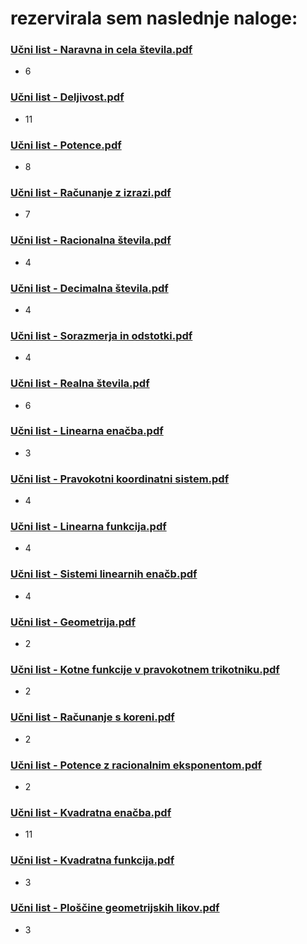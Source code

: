 # rezervirala sem naslednje naloge:

### [Učni list - Naravna in cela števila.pdf](https://www.sc-nm.si/sss/si/file/download/861_0affa8c3752b/Učni%20list%20-%20Naravna%20in%20cela%20števila.pdf)
- 6

### [Učni list - Deljivost.pdf](https://www.sc-nm.si/sss/si/file/download/860_7c1612944279/Učni%20list%20-%20Deljivost.pdf)
- 11

### [Učni list - Potence.pdf](https://www.sc-nm.si/sss/si/file/download/857_88cc06344dc2/Učni%20list%20-%20Potence.pdf)
- 8

### [Učni list - Računanje z izrazi.pdf](https://www.sc-nm.si/sss/si/file/download/851_b391a4d3b88a/Učni%20list%20-%20Računanje%20z%20izrazi.pdf)
- 7

### [Učni list - Racionalna števila.pdf](https://www.sc-nm.si/sss/si/file/download/850_7907fe56caf7/Učni%20list%20-%20Racionalna%20števila.pdf)
- 4

### [Učni list - Decimalna števila.pdf](https://www.sc-nm.si/sss/si/file/download/849_fd9b628c8edd/Učni%20list%20-%20Decimalna%20števila.pdf)
- 4

### [Učni list - Sorazmerja in odstotki.pdf](https://www.sc-nm.si/sss/si/file/download/913_7ff8a8e6774d/Učni%20list%20-%20Sorazmerja%20in%20odstotki.pdf)
- 4

### [Učni list - Realna števila.pdf](https://www.sc-nm.si/sss/si/file/download/842_2a4e1f474025/Učni%20list%20-%20Realna%20števila.pdf)
- 6

### [Učni list - Linearna enačba.pdf](https://www.sc-nm.si/sss/si/file/download/833_30de7545a5ce/Učni%20list%20-%20Linearna%20enačba.pdf)
- 3

### [Učni list - Pravokotni koordinatni sistem.pdf](https://www.sc-nm.si/sss/si/file/download/834_5ffe0b5e352d/Učni%20list%20-%20Pravokotni%20koordinatni%20sistem.pdf)
- 4

### [Učni list - Linearna funkcija.pdf](https://www.sc-nm.si/sss/si/file/download/835_a3b1692363f8/Učni%20list%20-%20Linearna%20funkcija.pdf)
- 4

### [Učni list - Sistemi linearnih enačb.pdf](https://www.sc-nm.si/sss/si/file/download/836_975520bdf6aa/Učni%20list%20-%20Sistemi%20linearnih%20enačb.pdf)
- 4

### [Učni list - Geometrija.pdf](https://www.sc-nm.si/sss/si/file/download/908_fa3f990d1fc9/Učni%20list%20-%20Geometrija.pdf)
- 2

### [Učni list - Kotne funkcije v pravokotnem trikotniku.pdf](https://www.sc-nm.si/sss/si/file/download/824_4f7a2e4ab138/Učni%20list%20-%20Kotne%20funkcije%20v%20pravokotnem%20trikotniku.pdf)
- 2

### [Učni list - Računanje s koreni.pdf](https://www.sc-nm.si/sss/si/file/download/827_d73e71be4845/Učni%20list%20-%20Računanje%20s%20koreni.pdf)
- 2

### [Učni list - Potence z racionalnim eksponentom.pdf](https://www.sc-nm.si/sss/si/file/download/828_6210b4708ab3/Učni%20list%20-%20Potence%20z%20racionalnim%20eksponentom.pdf)
- 2

### [Učni list - Kvadratna enačba.pdf](https://www.sc-nm.si/sss/si/file/download/761_c78a25b65160/Učni%20list%20-%20Kvadratna%20enačba.pdf)
- 11

### [Učni list - Kvadratna funkcija.pdf](https://www.sc-nm.si/sss/file/open/763_ef3adea10a46/Učni%20list%20-%20Kvadratna%20funkcija.pdf)
- 3

### [Učni list - Ploščine geometrijskih likov.pdf](https://www.sc-nm.si/sss/si/file/download/790_96f4e0ca1618/Učni%20list%20-%20Ploščine%20geometrijskih%20likov.pdf)
- 3
